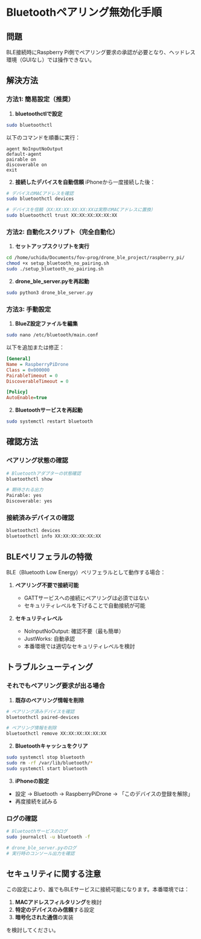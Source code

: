 # Bluetoothペアリング無効化手順

## 問題
BLE接続時にRaspberry Pi側でペアリング要求の承認が必要となり、ヘッドレス環境（GUIなし）では操作できない。

## 解決方法

### 方法1: 簡易設定（推奨）

1. **bluetoothctlで設定**
```bash
sudo bluetoothctl
```

以下のコマンドを順番に実行：
```
agent NoInputNoOutput
default-agent
pairable on
discoverable on
exit
```

2. **接続したデバイスを自動信頼**
iPhoneから一度接続した後：
```bash
# デバイスのMACアドレスを確認
sudo bluetoothctl devices

# デバイスを信頼（XX:XX:XX:XX:XX:XXは実際のMACアドレスに置換）
sudo bluetoothctl trust XX:XX:XX:XX:XX:XX
```

### 方法2: 自動化スクリプト（完全自動化）

1. **セットアップスクリプトを実行**
```bash
cd /home/uchida/Documents/fov-prog/drone_ble_project/raspberry_pi/
chmod +x setup_bluetooth_no_pairing.sh
sudo ./setup_bluetooth_no_pairing.sh
```

2. **drone_ble_server.pyを再起動**
```bash
sudo python3 drone_ble_server.py
```

### 方法3: 手動設定

1. **BlueZ設定ファイルを編集**
```bash
sudo nano /etc/bluetooth/main.conf
```

以下を追加または修正：
```ini
[General]
Name = RaspberryPiDrone
Class = 0x000000
PairableTimeout = 0
DiscoverableTimeout = 0

[Policy]
AutoEnable=true
```

2. **Bluetoothサービスを再起動**
```bash
sudo systemctl restart bluetooth
```

## 確認方法

### ペアリング状態の確認
```bash
# Bluetoothアダプターの状態確認
bluetoothctl show

# 期待される出力
Pairable: yes
Discoverable: yes
```

### 接続済みデバイスの確認
```bash
bluetoothctl devices
bluetoothctl info XX:XX:XX:XX:XX:XX
```

## BLEペリフェラルの特徴

BLE（Bluetooth Low Energy）ペリフェラルとして動作する場合：

1. **ペアリング不要で接続可能**
   - GATTサービスへの接続にペアリングは必須ではない
   - セキュリティレベルを下げることで自動接続が可能

2. **セキュリティレベル**
   - NoInputNoOutput: 確認不要（最も簡単）
   - JustWorks: 自動承認
   - 本番環境では適切なセキュリティレベルを検討

## トラブルシューティング

### それでもペアリング要求が出る場合

1. **既存のペアリング情報を削除**
```bash
# ペアリング済みデバイスを確認
bluetoothctl paired-devices

# ペアリング情報を削除
bluetoothctl remove XX:XX:XX:XX:XX:XX
```

2. **Bluetoothキャッシュをクリア**
```bash
sudo systemctl stop bluetooth
sudo rm -rf /var/lib/bluetooth/*
sudo systemctl start bluetooth
```

3. **iPhoneの設定**
- 設定 → Bluetooth → RaspberryPiDrone → 「このデバイスの登録を解除」
- 再度接続を試みる

### ログの確認
```bash
# Bluetoothサービスのログ
sudo journalctl -u bluetooth -f

# drone_ble_server.pyのログ
# 実行時のコンソール出力を確認
```

## セキュリティに関する注意

この設定により、誰でもBLEサービスに接続可能になります。本番環境では：

1. **MACアドレスフィルタリング**を検討
2. **特定のデバイスのみ信頼**する設定
3. **暗号化された通信**の実装

を検討してください。